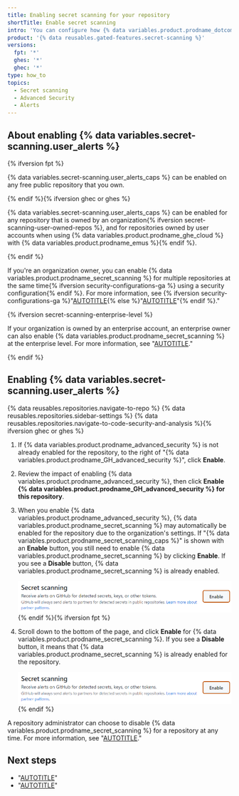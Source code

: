 ```yaml
---
title: Enabling secret scanning for your repository
shortTitle: Enable secret scanning
intro: 'You can configure how {% data variables.product.prodname_dotcom %} scans your repositories for leaked secrets and generates alerts.'
product: '{% data reusables.gated-features.secret-scanning %}'
versions:
  fpt: '*'
  ghes: '*'
  ghec: '*'
type: how_to
topics:
  - Secret scanning
  - Advanced Security
  - Alerts
---
```


## About enabling {% data variables.secret-scanning.user_alerts %}

{% ifversion fpt %}

{% data variables.secret-scanning.user_alerts_caps %} can be enabled on any free public repository that you own.

{% endif %}{% ifversion ghec or ghes %}

{% data variables.secret-scanning.user_alerts_caps %} can be enabled for any repository that is owned by an organization{% ifversion secret-scanning-user-owned-repos %}, and for repositories owned by user accounts when using {% data variables.product.prodname_ghe_cloud %} with {% data variables.product.prodname_emus %}{% endif %}.

{% endif %}

If you're an organization owner, you can enable {% data variables.product.prodname_secret_scanning %} for multiple repositories at the same time{% ifversion security-configurations-ga %} using a security configuration{% endif %}. For more information, see {% ifversion security-configurations-ga %}"[AUTOTITLE](/code-security/securing-your-organization){% else %}"[AUTOTITLE](/code-security/getting-started/quickstart-for-securing-your-organization#enabling-security-features-in-your-organization)"{% endif %}."

{% ifversion secret-scanning-enterprise-level %}

If your organization is owned by an enterprise account, an enterprise owner can also enable {% data variables.product.prodname_secret_scanning %} at the enterprise level. For more information, see "[AUTOTITLE](/admin/code-security/managing-github-advanced-security-for-your-enterprise/managing-github-advanced-security-features-for-your-enterprise)."

{% endif %}

## Enabling {% data variables.secret-scanning.user_alerts %}

{% data reusables.repositories.navigate-to-repo %}
{% data reusables.repositories.sidebar-settings %}
{% data reusables.repositories.navigate-to-code-security-and-analysis %}{% ifversion ghec or ghes %}
1. If {% data variables.product.prodname_advanced_security %} is not already enabled for the repository, to the right of "{% data variables.product.prodname_GH_advanced_security %}", click **Enable**.
1. Review the impact of enabling {% data variables.product.prodname_advanced_security %}, then click **Enable {% data variables.product.prodname_GH_advanced_security %} for this repository**.
1. When you enable {% data variables.product.prodname_advanced_security %}, {% data variables.product.prodname_secret_scanning %} may automatically be enabled for the repository due to the organization's settings. If "{% data variables.product.prodname_secret_scanning_caps %}" is shown with an **Enable** button, you still need to enable {% data variables.product.prodname_secret_scanning %} by clicking **Enable**. If you see a **Disable** button, {% data variables.product.prodname_secret_scanning %} is already enabled.

   ![Screenshot of the "{% data variables.product.prodname_secret_scanning_caps %}" section of the "Code security and analysis" page, with the "Enable" button highlighted in a dark orange outline.](/assets/images/help/repository/enable-secret-scanning-alerts.png){% endif %}{% ifversion fpt %}
1. Scroll down to the bottom of the page, and click **Enable** for {% data variables.product.prodname_secret_scanning %}. If you see a **Disable** button, it means that {% data variables.product.prodname_secret_scanning %} is already enabled for the repository.

   ![Screenshot of the "{% data variables.product.prodname_secret_scanning_caps %}" section of the "Code security and analysis" page, with the "Enable" button highlighted in a dark orange outline.](/assets/images/help/repository/enable-secret-scanning-alerts.png){% endif %}

A repository administrator can choose to disable {% data variables.product.prodname_secret_scanning %} for a repository at any time. For more information, see "[AUTOTITLE](/repositories/managing-your-repositorys-settings-and-features/enabling-features-for-your-repository/managing-security-and-analysis-settings-for-your-repository)."

## Next steps

* "[AUTOTITLE](/code-security/secret-scanning/managing-alerts-from-secret-scanning/viewing-alerts)"
* "[AUTOTITLE](/code-security/secret-scanning/managing-alerts-from-secret-scanning/about-alerts)"
